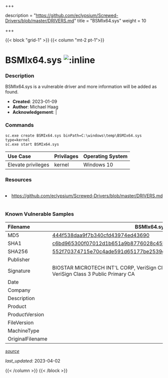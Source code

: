 +++

description = "https://github.com/eclypsium/Screwed-Drivers/blob/master/DRIVERS.md"
title = "BSMIx64.sys"
weight = 10

+++


{{< block "grid-1" >}}
{{< column "mt-2 pt-1">}}


# BSMIx64.sys ![:inline](/images/twitter_verified.png) 


### Description

BSMIx64.sys is a vulnerable driver and more information will be added as found.

- **Created**: 2023-01-09
- **Author**: Michael Haag
- **Acknowledgement**:  | [](https://twitter.com/)

### Commands

```
sc.exe create BSMIx64.sys binPath=C:\windows\temp\BSMIx64.sys type=kernel
sc.exe start BSMIx64.sys
```

| Use Case | Privilages | Operating System | 
|:---- | ---- | ---- |
| Elevate privileges | kernel | Windows 10 |

### Resources
<br>
<li><a href=" https://github.com/eclypsium/Screwed-Drivers/blob/master/DRIVERS.md"> https://github.com/eclypsium/Screwed-Drivers/blob/master/DRIVERS.md</a></li>
<br>

### Known Vulnerable Samples

| Filename | BSMIx64.sys |
|:---- | ---- | 
| MD5 | <a href="https://www.virustotal.com/gui/file/444f538daa9f7b340cfd43974ed43690">444f538daa9f7b340cfd43974ed43690</a> |
| SHA1 | <a href="https://www.virustotal.com/gui/file/c6bd965300f07012d1b651a9b8776028c45b149a">c6bd965300f07012d1b651a9b8776028c45b149a</a> |
| SHA256 | <a href="https://www.virustotal.com/gui/file/552f70374715e70c4ade591d65177be2539ec60f751223680dfaccb9e0be0ed9">552f70374715e70c4ade591d65177be2539ec60f751223680dfaccb9e0be0ed9</a> |
| Publisher |  |
| Signature | BIOSTAR MICROTECH INT&#39;L CORP, VeriSign Class 3 Code Signing 2009-2 CA, VeriSign Class 3 Public Primary CA   |
| Date |  |
| Company |  |
| Description |  |
| Product |  |
| ProductVersion |  |
| FileVersion |  |
| MachineType |  |
| OriginalFilename |  |



[*source*](https://github.com/magicsword-io/LOLDrivers/tree/main/yaml/bsmix64.sys.yml)

*last_updated:* 2023-04-02








{{< /column >}}
{{< /block >}}
